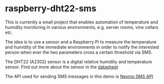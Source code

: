 # raspberry-dht22-sms

This is currently a small project that enables automation of temperature and humidity monitoring in various environments, e.g. server rooms, vine cellars etc.

The idea is to use a sensor and a Raspberry Pi to measure the temperature and humidity of the immediate environments in order to notify the interested person when ever the two parameters cross a certain threshold via SMS.

The DHT22 (A2302) sensor is a digital relative humidity and temperature sensor. Find out more about the sensor in the [datasheet](https://cdn-shop.adafruit.com/datasheets/Digital+humidity+and+temperature+sensor+AM2302.pdf)

The API used for sending SMS messages in this demo is [Nexmo SMS API](https://www.nexmo.com/)

